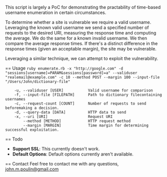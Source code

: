 This script is largely a PoC for demonstrating the practability of time-based username enumeration in certain circumstances. 

To determine whether a site is vulnerable we require a valid username. Leveraging the known valid username we send a specified number of requests to the desired URI, measuring the response time and computing the average. We do the same for a known invalid username. We then compare the average response times. If there's a distinct difference in the response times (given an acceptable margin), the site may be vulnerable.

Leveraging a similar technique, we can attempt to exploit the vulnerability. 

== Usage
```ruby enumerate.rb -x "http://google.com" -d "sessions[username]=PARAM&sessions[password]=a" --validuser "realemail@example.com" -c 10 --method POST --margin 100 --input-file "/Users/John/dictionary-file"```


```Usage: enumerate.rb [options]
    -u, --validuser [USER]           Valid username for comparison
    -f, --input-file [FILEPATH]      Path to dictionary filecontaining usernames
    -c, --request-count [COUNT]      Number of requests to send beforemaking a decision. 
    -d, --query-data [DATA]          HTTP data to send
    -x, --uri [URI]                  Request URI
        --method [METHOD]            HTTP request method
        --margin [MARGIN]            Time margin for determining successful exploitation.
```

== Todo
* **Support SSL**: This currently doesn't work.
* **Default Options**: Default options currently aren't available.

== Contact
Feel free to contact me with any questions, john.m.poulin@gmail.com